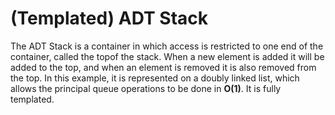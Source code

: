 # (Templated) ADT Stack

The ADT Stack is a container in which access is restricted to one end of the container, called the topof the stack. 
When a new element is added it will be added to the top, and when an element is removed it is also removed from the top.
In this example, it is represented on a doubly linked list, which allows the principal queue operations to be done in **O(1)**.
It is fully templated.
